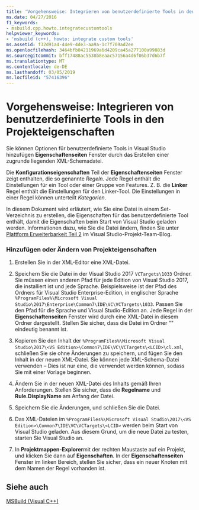 ```yaml
---
title: 'Vorgehensweise: Integrieren von benutzerdefinierte Tools in den Projekteigenschaften'
ms.date: 04/27/2016
f1_keywords:
- msbuild.cpp.howto.integratecustomtools
helpviewer_keywords:
- 'msbuild (c++), howto: integrate custom tools'
ms.assetid: f32d91a4-44e9-4de3-aa9a-1c7f709ad2ee
ms.openlocfilehash: 3464bfb04211969a6d4209ca45a277100a99883d
ms.sourcegitcommit: bff17488ac5538b8eaac57156a4d6f06b37d6b7f
ms.translationtype: MT
ms.contentlocale: de-DE
ms.lasthandoff: 03/05/2019
ms.locfileid: "57416396"
---
```

# <a name="how-to-integrate-custom-tools-into-the-project-properties"></a>Vorgehensweise: Integrieren von benutzerdefinierte Tools in den Projekteigenschaften

Sie können Optionen für benutzerdefinierte Tools in Visual Studio hinzufügen **Eigenschaftenseiten** Fenster durch das Erstellen einer zugrunde liegenden XML-Schemadatei.

Die **Konfigurationseigenschaften** Teil der **Eigenschaftenseiten** Fenster zeigt enthalten, die so genannte *Regeln*. Jede Regel enthält die Einstellungen für ein Tool oder einer Gruppe von Features. Z. B. die **Linker** Regel enthält die Einstellungen für den Linker-Tool. Die Einstellungen in einer Regel können unterteilt *Kategorien*.

In diesem Dokument wird erläutert, wie Sie eine Datei in einem Set-Verzeichnis zu erstellen, die Eigenschaften für das benutzerdefinierte Tool enthält, damit die Eigenschaften beim Start von Visual Studio geladen werden. Informationen dazu, wie Sie die Datei ändern, finden Sie unter [Plattform Erweiterbarkeit Teil 2](https://blogs.msdn.microsoft.com/vsproject/2009/06/18/platform-extensibility-part-2/) im Visual Studio-Projekt-Team-Blog.

### <a name="to-add-or-change-project-properties"></a>Hinzufügen oder Ändern von Projekteigenschaften

1. Erstellen Sie in der XML-Editor eine XML-Datei.

1. Speichern Sie die Datei in der Visual Studio 2017 `VCTargets\1033` Ordner. Sie müssen einen anderen Pfad für jede Edition von Visual Studio 2017, die installiert ist und jede Sprache. Beispielsweise ist der Pfad des Ordners für Visual Studio Enterprise-Edition, in englischer Sprache `%ProgramFiles%\Microsoft Visual Studio\2017\Enterprise\Common7\IDE\VC\VCTargets\1033`. Passen Sie den Pfad für die Sprache und Visual Studio-Edition an. Jede Regel in der **Eigenschaftenseiten** Fenster wird durch eine XML-Datei in diesem Ordner dargestellt. Stellen Sie sicher, dass die Datei im Ordner "" eindeutig benannt ist.

1. Kopieren Sie den Inhalt der `%ProgramFiles%\Microsoft Visual Studio\2017\<VS Edition>\Common7\IDE\VC\VCTargets\<LCID>\cl.xml`, schließen Sie sie ohne Änderungen zu speichern, und fügen Sie den Inhalt in der neuen XML-Datei. Sie können jede XML-Schema-Datei verwenden – Dies ist nur eine, die verwendet werden können, sodass Sie mit einer Vorlage beginnen.

1. Ändern Sie in der neuen XML-Datei des Inhalts gemäß Ihren Anforderungen. Stellen Sie sicher, dass die **Regelname** und **Rule.DisplayName** am Anfang der Datei.

1. Speichern Sie die Änderungen, und schließen Sie die Datei.

1. Das XML-Dateien im `%ProgramFiles%\Microsoft Visual Studio\2017\<VS Edition>\Common7\IDE\VC\VCTargets\<LCID>` werden beim Start von Visual Studio geladen. Aus diesem Grund, um die neue Datei zu testen, starten Sie Visual Studio an.

1. In **Projektmappen-Explorer**mit der rechten Maustaste auf ein Projekt, und klicken Sie dann auf **Eigenschaften**. In der **Eigenschaftenseiten** Fenster im linken Bereich, stellen Sie sicher, dass ein neuer Knoten mit dem Namen der Regel vorhanden ist.

## <a name="see-also"></a>Siehe auch

[MSBuild (Visual C++)](../build/msbuild-visual-cpp.md)
